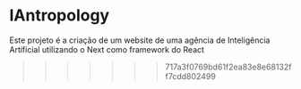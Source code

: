 
# IAntropology
Este projeto é a criação de um website de uma agência de Inteligência Artíficial utilizando o Next como framework do React
>>>>>>> 717a3f0769bd61f2ea83e8e68132ff7cdd802499

